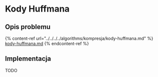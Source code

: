 # Kody Huffmana

## Opis problemu

{% content-ref url="../../../../algorithms/kompresja/kody-huffmana.md" %}
[kody-huffmana.md](../../../../algorithms/kompresja/kody-huffmana.md)
{% endcontent-ref %}

## Implementacja

TODO
